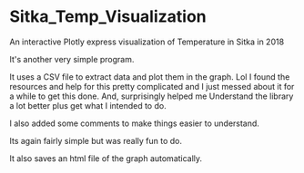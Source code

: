 # Sitka_Temp_Visualization
An interactive Plotly express visualization of Temperature in Sitka in 2018



It's another very simple program.

It uses a CSV file to extract data and plot them in the graph. Lol I found the resources and help for this pretty complicated and I just messed about it for a while
to get this done. And, surprisingly helped me Understand the library a lot better plus get what I intended to do.

I also added some comments to make things easier to understand.

Its again fairly simple but was really fun to do. 

It also saves an html file of the graph automatically.
